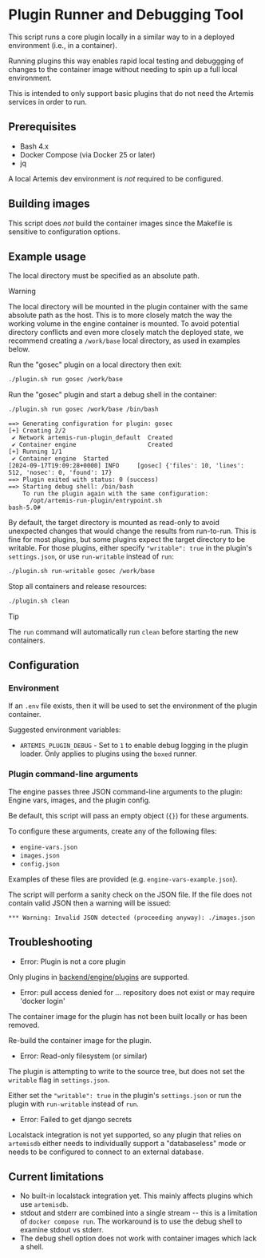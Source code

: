 # Plugin Runner and Debugging Tool

This script runs a core plugin locally in a similar way to in a deployed environment (i.e., in a container).

Running plugins this way enables rapid local testing and debuggging of changes to the container image without needing to spin up a full local environment.

This is intended to only support basic plugins that do not need the Artemis services in order to run.

## Prerequisites

* Bash 4.x
* Docker Compose (via Docker 25 or later)
* jq

A local Artemis dev environment is *not* required to be configured.

## Building images

This script does *not* build the container images since the Makefile is sensitive to configuration options.

## Example usage

The local directory must be specified as an absolute path.

> [!WARNING]
> The local directory will be mounted in the plugin container with the same absolute path as the host.
> This is to more closely match the way the working volume in the engine container is mounted.
> To avoid potential directory conflicts and even more closely match the deployed state, we recommend creating a `/work/base` local directory, as used in examples below.

Run the "gosec" plugin on a local directory then exit:

```bash
./plugin.sh run gosec /work/base
```

Run the "gosec" plugin and start a debug shell in the container:

```bash
./plugin.sh run gosec /work/base /bin/bash
```

```text
==> Generating configuration for plugin: gosec
[+] Creating 2/2
 ✔ Network artemis-run-plugin_default  Created
 ✔ Container engine                    Created
[+] Running 1/1
 ✔ Container engine  Started
[2024-09-17T19:09:28+0000] INFO     [gosec] {'files': 10, 'lines': 512, 'nosec': 0, 'found': 17}
==> Plugin exited with status: 0 (success)
==> Starting debug shell: /bin/bash
    To run the plugin again with the same configuration:
      /opt/artemis-run-plugin/entrypoint.sh
bash-5.0#
```

By default, the target directory is mounted as read-only to avoid unexpected changes that would change the results from run-to-run.
This is fine for most plugins, but some plugins expect the target directory to be writable.
For those plugins, either specify `"writable": true` in the plugin's `settings.json`, or use `run-writable` instead of `run`:

```bash
./plugin.sh run-writable gosec /work/base
```

Stop all containers and release resources:

```bash
./plugin.sh clean
```

> [!TIP]
> The `run` command will automatically run `clean` before starting the new containers.

## Configuration

### Environment

If an `.env` file exists, then it will be used to set the environment of the plugin container.

Suggested environment variables:

* `ARTEMIS_PLUGIN_DEBUG` - Set to `1` to enable debug logging in the plugin loader. Only applies to plugins using the `boxed` runner.

### Plugin command-line arguments

The engine passes three JSON command-line arguments to the plugin: Engine vars, images, and the plugin config.

Be default, this script will pass an empty object (`{}`) for these arguments.

To configure these arguments, create any of the following files:

* `engine-vars.json`
* `images.json`
* `config.json`

Examples of these files are provided (e.g. `engine-vars-example.json`).

The script will perform a sanity check on the JSON file. If the file does not contain valid JSON then a warning will be issued:

```text
*** Warning: Invalid JSON detected (proceeding anyway): ./images.json
```

## Troubleshooting

* Error: Plugin is not a core plugin

Only plugins in [backend/engine/plugins](../../engine/plugins) are supported.

* Error: pull access denied for ... repository does not exist or may require 'docker login'

The container image for the plugin has not been built locally or has been removed.

Re-build the container image for the plugin.

* Error: Read-only filesystem (or similar)

The plugin is attempting to write to the source tree, but does not set the `writable` flag in `settings.json`.

Either set the `"writable": true` in the plugin's `settings.json` or run the plugin with `run-writable` instead of `run`.

* Error: Failed to get django secrets

Localstack integration is not yet supported, so any plugin that relies on `artemisdb` either needs to individually support a "databaseless" mode or needs to be configured to connect to an external database.

## Current limitations

* No built-in localstack integration yet. This mainly affects plugins which use `artemisdb`.
* stdout and stderr are combined into a single stream -- this is a limitation of `docker compose run`. The workaround is to use the debug shell to examine stdout vs stderr.
* The debug shell option does not work with container images which lack a shell.
